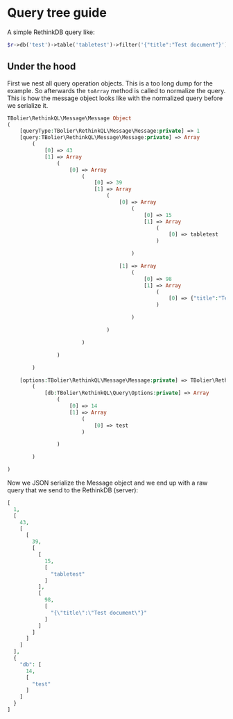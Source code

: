 # Query tree guide

A simple RethinkDB query like:

```php
$r->db('test')->table('tabletest')->filter('{"title":"Test document"}')->count();
```

## Under the hood

First we nest all query operation objects. This is a too long dump for the example. So afterwards the `toArray` method is called to normalize the query.
This is how the message object looks like with the normalized query before we serialize it.

```php
TBolier\RethinkQL\Message\Message Object
(
    [queryType:TBolier\RethinkQL\Message\Message:private] => 1
    [query:TBolier\RethinkQL\Message\Message:private] => Array
        (
            [0] => 43
            [1] => Array
                (
                    [0] => Array
                        (
                            [0] => 39
                            [1] => Array
                                (
                                    [0] => Array
                                        (
                                            [0] => 15
                                            [1] => Array
                                                (
                                                    [0] => tabletest
                                                )

                                        )

                                    [1] => Array
                                        (
                                            [0] => 98
                                            [1] => Array
                                                (
                                                    [0] => {"title":"Test document"}
                                                )

                                        )

                                )

                        )

                )

        )

    [options:TBolier\RethinkQL\Message\Message:private] => TBolier\RethinkQL\Query\Options Object
        (
            [db:TBolier\RethinkQL\Query\Options:private] => Array
                (
                    [0] => 14
                    [1] => Array
                        (
                            [0] => test
                        )

                )

        )

)
```

Now we JSON serialize the Message object and we end up with a raw query that we send to the RethinkDB (server):
 
```php
[
  1,
  [
    43,
    [
      [
        39,
        [
          [
            15,
            [
              "tabletest"
            ]
          ],
          [
            98,
            [
              "{\"title\":\"Test document\"}"
            ]
          ]
        ]
      ]
    ]
  ],
  {
    "db": [
      14,
      [
        "test"
      ]
    ]
  }
]
```
